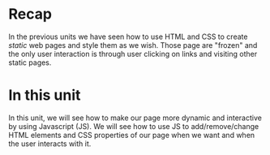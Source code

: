 # Recap
In the previous units we have seen how to use HTML and CSS to create *static* web pages and style them as we wish. Those page are "frozen" and the only user interaction is through user clicking on links and visiting other static pages.

# In this unit
In this unit, we will see how to make our page more dynamic and interactive by using Javascript (JS). We will see how to use JS to add/remove/change HTML elements and CSS properties of our page when we want and when the user interacts with it.

